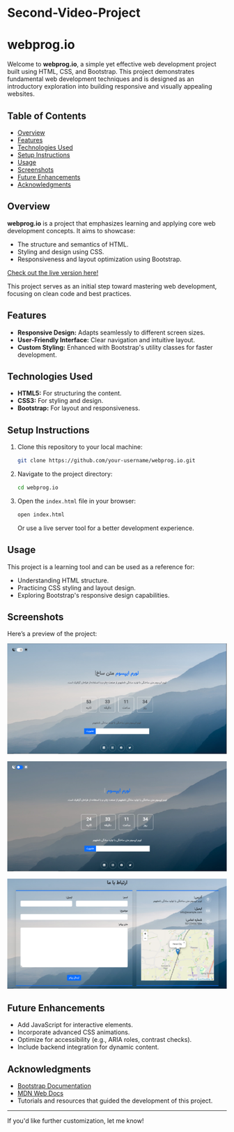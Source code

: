 # Second-Video-Project

# webprog.io

Welcome to **webprog.io**, a simple yet effective web development project built using HTML, CSS, and Bootstrap. This project demonstrates fundamental web development techniques and is designed as an introductory exploration into building responsive and visually appealing websites.

## Table of Contents

- [Overview](#overview)
- [Features](#features)
- [Technologies Used](#technologies-used)
- [Setup Instructions](#setup-instructions)
- [Usage](#usage)
- [Screenshots](#screenshots)
- [Future Enhancements](#future-enhancements)
- [Acknowledgments](#acknowledgments)

## Overview

**webprog.io** is a project that emphasizes learning and applying core web development concepts. It aims to showcase:

- The structure and semantics of HTML.
- Styling and design using CSS.
- Responsiveness and layout optimization using Bootstrap.

[Check out the live version here!](https://masuma6410.github.io/Second-Video-Project/)

This project serves as an initial step toward mastering web development, focusing on clean code and best practices.

## Features

- **Responsive Design:** Adapts seamlessly to different screen sizes.
- **User-Friendly Interface:** Clear navigation and intuitive layout.
- **Custom Styling:** Enhanced with Bootstrap's utility classes for faster development.

## Technologies Used

- **HTML5:** For structuring the content.
- **CSS3:** For styling and design.
- **Bootstrap:** For layout and responsiveness.

## Setup Instructions

1. Clone this repository to your local machine:
   ```bash
   git clone https://github.com/your-username/webprog.io.git
   ```
2. Navigate to the project directory:
   ```bash
   cd webprog.io
   ```
3. Open the `index.html` file in your browser:
   ```bash
   open index.html
   ```
   Or use a live server tool for a better development experience.

## Usage

This project is a learning tool and can be used as a reference for:

- Understanding HTML structure.
- Practicing CSS styling and layout design.
- Exploring Bootstrap's responsive design capabilities.

## Screenshots

Here’s a preview of the project:

![webprog.io Homepage](./Images/Screenshots/light-mode.PNG)

![webprog.io Homepage](./Images/Screenshots/dark-mode.PNG)

![webprog.io Homepage](./Images/Screenshots/map.PNG)

## Future Enhancements

- Add JavaScript for interactive elements.
- Incorporate advanced CSS animations.
- Optimize for accessibility (e.g., ARIA roles, contrast checks).
- Include backend integration for dynamic content.

## Acknowledgments

- [Bootstrap Documentation](https://getbootstrap.com/docs/)
- [MDN Web Docs](https://developer.mozilla.org/)
- Tutorials and resources that guided the development of this project.

---

If you'd like further customization, let me know!
